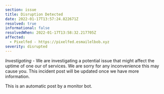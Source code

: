 ```yaml
---
section: issue
title: Disruption Detected
date: 2022-01-17T13:57:24.822671Z
resolved: true
informational: false
resolvedWhen: 2022-01-17T13:58:32.217705Z
affected:
  - Pixelfed - https://pixelfed.esmailelbob.xyz
severity: disrupted
---
```

*Investigating* - We are investigating a potential issue that might affect the uptime of one our of services. We are sorry for any inconvenience this may cause you. This incident post will be updated once we have more information.

This is an automatic post by a monitor bot.
        